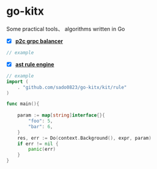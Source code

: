 # go-kitx



Some practical tools、 algorithms written in Go


- [x] [**p2c grpc balancer**](https://github.com/sado0823/go-kitx/tree/master/grpc/balancer/p2c)
```go
// example

```

- [x] [**ast rule engine**](https://github.com/sado0823/go-kitx/tree/master/kit/rule)
```go
// example
import (
    . "github.com/sado0823/go-kitx/kit/rule"
)

func main(){
	
    param := map[string]interface{}{
        "foo": 5,
        "bar": 6,
    }
    res, err := Do(context.Background(), expr, param)
    if err != nil {
        panic(err)
    }
}

```